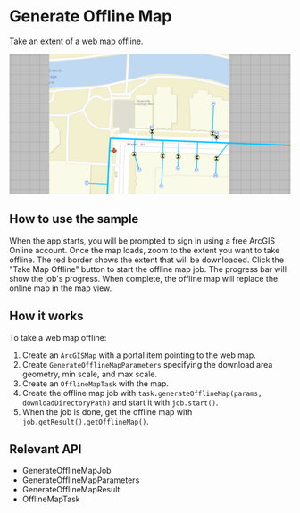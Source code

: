 # Generate Offline Map

Take an extent of a web map offline.

![](GenerateOfflineMap.png)

## How to use the sample

When the app starts, you will be prompted to sign in using a free ArcGIS Online account. Once the map loads, zoom to the extent you want to take offline. The red border shows the extent that will be downloaded. Click the "Take Map Offline" button to start the offline map job. The progress bar will show the job's progress. When complete, the offline map will replace the online map in the map view.

## How it works

To take a web map offline:

1.  Create an `ArcGISMap` with a portal item pointing to the web map.
2.  Create `GenerateOfflineMapParameters` specifying the download area geometry, min scale, and max scale.
3.  Create an `OfflineMapTask` with the map.
4.  Create the offline map job with `task.generateOfflineMap(params, downloadDirectoryPath)` and start it with `job.start()`.
5.  When the job is done, get the offline map with `job.getResult().getOfflineMap()`.

## Relevant API

*   GenerateOfflineMapJob
*   GenerateOfflineMapParameters
*   GenerateOfflineMapResult
*   OfflineMapTask
